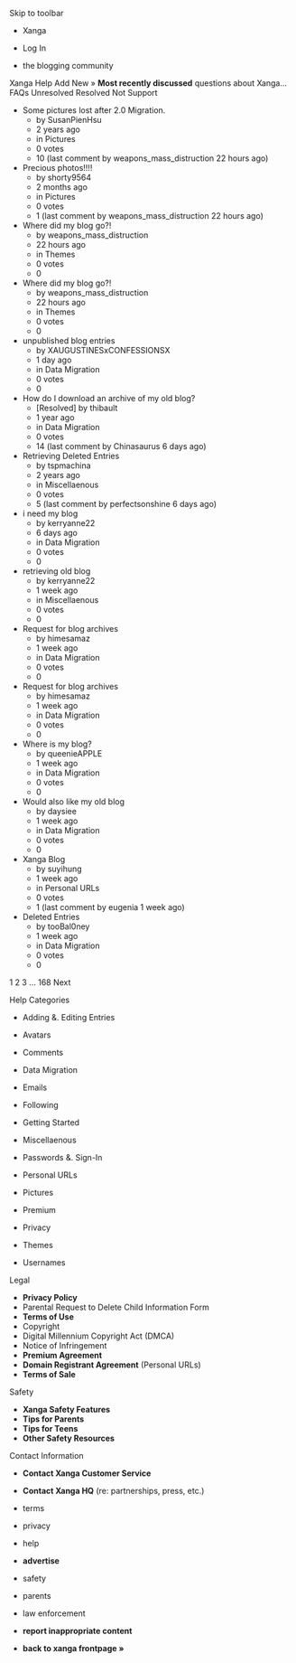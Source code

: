Skip to toolbar

*   Xanga

*   Log In

*   the blogging community

Xanga Help Add New » **Most recently discussed** questions about Xanga… FAQs Unresolved Resolved Not Support

*   Some pictures lost after 2.0 Migration.
    *   by SusanPienHsu
    *   2 years ago
    *   in Pictures
    *   0 votes
    *   10 (last comment by weapons\_mass\_distruction 22 hours ago)
*   Precious photos!!!!
    *   by shorty9564
    *   2 months ago
    *   in Pictures
    *   0 votes
    *   1 (last comment by weapons\_mass\_distruction 22 hours ago)
*   Where did my blog go?!
    *   by weapons\_mass\_distruction
    *   22 hours ago
    *   in Themes
    *   0 votes
    *   0
*   Where did my blog go?!
    *   by weapons\_mass\_distruction
    *   22 hours ago
    *   in Themes
    *   0 votes
    *   0
*   unpublished blog entries
    *   by XAUGUSTINESxCONFESSIONSX
    *   1 day ago
    *   in Data Migration
    *   0 votes
    *   0
*   How do I download an archive of my old blog?
    *   \[Resolved\] by thibault
    *   1 year ago
    *   in Data Migration
    *   0 votes
    *   14 (last comment by Chinasaurus 6 days ago)
*   Retrieving Deleted Entries
    *   by tspmachina
    *   2 years ago
    *   in Miscellaenous
    *   0 votes
    *   5 (last comment by perfectsonshine 6 days ago)
*   i need my blog
    *   by kerryanne22
    *   6 days ago
    *   in Data Migration
    *   0 votes
    *   0
*   retrieving old blog
    *   by kerryanne22
    *   1 week ago
    *   in Miscellaenous
    *   0 votes
    *   0
*   Request for blog archives
    *   by himesamaz
    *   1 week ago
    *   in Data Migration
    *   0 votes
    *   0
*   Request for blog archives
    *   by himesamaz
    *   1 week ago
    *   in Data Migration
    *   0 votes
    *   0
*   Where is my blog?
    *   by queenieAPPLE
    *   1 week ago
    *   in Data Migration
    *   0 votes
    *   0
*   Would also like my old blog
    *   by daysiee
    *   1 week ago
    *   in Data Migration
    *   0 votes
    *   0
*   Xanga Blog
    *   by suyihung
    *   1 week ago
    *   in Personal URLs
    *   0 votes
    *   1 (last comment by eugenia 1 week ago)
*   Deleted Entries
    *   by tooBal0ney
    *   1 week ago
    *   in Data Migration
    *   0 votes
    *   0

1 2 3 ... 168 Next

Help Categories

*   Adding &. Editing Entries
*   Avatars
*   Comments
*   Data Migration
*   Emails
*   Following
*   Getting Started
*   Miscellaenous

*   Passwords &. Sign-In
*   Personal URLs
*   Pictures
*   Premium
*   Privacy
*   Themes
*   Usernames

Legal

*   **Privacy Policy**
*   Parental Request to Delete Child Information Form
*   **Terms of Use**
*   Copyright
*   Digital Millennium Copyright Act (DMCA)
*   Notice of Infringement
*   **Premium Agreement**
*   **Domain Registrant Agreement** (Personal URLs)
*   **Terms of Sale**

Safety

*   **Xanga Safety Features**
*   **Tips for Parents**
*   **Tips for Teens**
*   **Other Safety Resources**

Contact Information

*   **Contact Xanga Customer Service**
*   **Contact Xanga HQ** (re: partnerships, press, etc.)

*   terms
*   privacy
*   help
*   **advertise**

*   safety
*   parents
*   law enforcement
*   **report inappropriate content**

*   **back to xanga frontpage »**